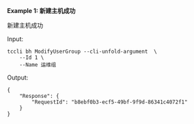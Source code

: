 **Example 1: 新建主机成功**

新建主机成功

Input: 

```
tccli bh ModifyUserGroup --cli-unfold-argument  \
    --Id 1 \
    --Name 运维组
```

Output: 
```
{
    "Response": {
        "RequestId": "b8ebf0b3-ecf5-49bf-9f9d-86341c4072f1"
    }
}
```

